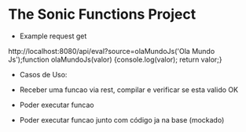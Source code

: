 # The Sonic Functions Project


- Example request get

http://localhost:8080/api/eval?source=olaMundoJs('Ola Mundo Js');function olaMundoJs(valor) {console.log(valor); return valor;}

- Casos de Uso:

- Receber uma funcao via rest, compilar e verificar se esta valido OK
- Poder executar funcao
- Poder executar funcao junto com código ja na base (mockado)

